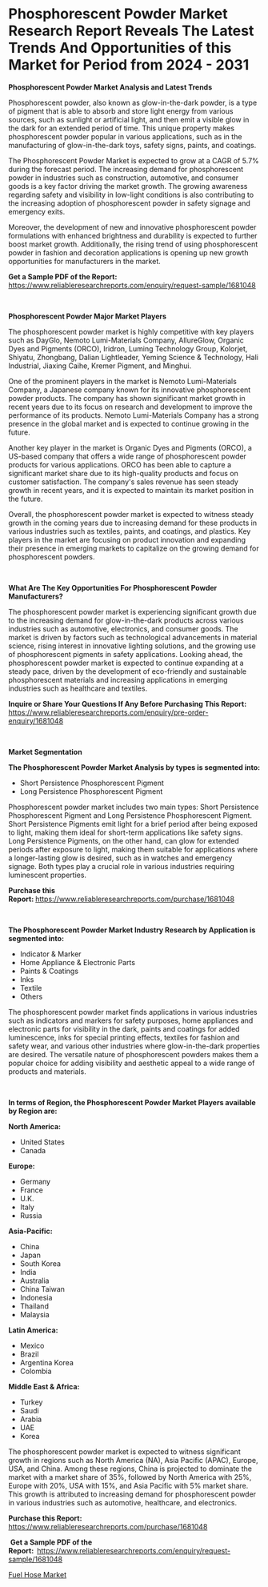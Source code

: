 <p><h1>Phosphorescent Powder Market Research Report Reveals The Latest Trends And Opportunities of this Market for Period from 2024 - 2031</h1></p><p><strong>Phosphorescent Powder Market Analysis and Latest Trends</strong></p>
<p><p>Phosphorescent powder, also known as glow-in-the-dark powder, is a type of pigment that is able to absorb and store light energy from various sources, such as sunlight or artificial light, and then emit a visible glow in the dark for an extended period of time. This unique property makes phosphorescent powder popular in various applications, such as in the manufacturing of glow-in-the-dark toys, safety signs, paints, and coatings.</p><p>The Phosphorescent Powder Market is expected to grow at a CAGR of 5.7% during the forecast period. The increasing demand for phosphorescent powder in industries such as construction, automotive, and consumer goods is a key factor driving the market growth. The growing awareness regarding safety and visibility in low-light conditions is also contributing to the increasing adoption of phosphorescent powder in safety signage and emergency exits.</p><p>Moreover, the development of new and innovative phosphorescent powder formulations with enhanced brightness and durability is expected to further boost market growth. Additionally, the rising trend of using phosphorescent powder in fashion and decoration applications is opening up new growth opportunities for manufacturers in the market.</p></p>
<p><strong>Get a Sample PDF of the Report:&nbsp;</strong> <a href="https://www.reliableresearchreports.com/enquiry/request-sample/1681048">https://www.reliableresearchreports.com/enquiry/request-sample/1681048</a></p>
<p>&nbsp;</p>
<p><strong>Phosphorescent Powder Major Market Players</strong></p>
<p><p>The phosphorescent powder market is highly competitive with key players such as DayGlo, Nemoto Lumi-Materials Company, AllureGlow, Organic Dyes and Pigments (ORCO), Iridron, Luming Technology Group, Kolorjet, Shiyatu, Zhongbang, Dalian Lightleader, Yeming Science & Technology, Hali Industrial, Jiaxing Caihe, Kremer Pigment, and Minghui.</p><p>One of the prominent players in the market is Nemoto Lumi-Materials Company, a Japanese company known for its innovative phosphorescent powder products. The company has shown significant market growth in recent years due to its focus on research and development to improve the performance of its products. Nemoto Lumi-Materials Company has a strong presence in the global market and is expected to continue growing in the future.</p><p>Another key player in the market is Organic Dyes and Pigments (ORCO), a US-based company that offers a wide range of phosphorescent powder products for various applications. ORCO has been able to capture a significant market share due to its high-quality products and focus on customer satisfaction. The company's sales revenue has seen steady growth in recent years, and it is expected to maintain its market position in the future.</p><p>Overall, the phosphorescent powder market is expected to witness steady growth in the coming years due to increasing demand for these products in various industries such as textiles, paints, and coatings, and plastics. Key players in the market are focusing on product innovation and expanding their presence in emerging markets to capitalize on the growing demand for phosphorescent powders.</p></p>
<p>&nbsp;</p>
<p><strong>What Are The Key Opportunities For Phosphorescent Powder Manufacturers?</strong></p>
<p><p>The phosphorescent powder market is experiencing significant growth due to the increasing demand for glow-in-the-dark products across various industries such as automotive, electronics, and consumer goods. The market is driven by factors such as technological advancements in material science, rising interest in innovative lighting solutions, and the growing use of phosphorescent pigments in safety applications. Looking ahead, the phosphorescent powder market is expected to continue expanding at a steady pace, driven by the development of eco-friendly and sustainable phosphorescent materials and increasing applications in emerging industries such as healthcare and textiles.</p></p>
<p><strong>Inquire or Share Your Questions If Any Before Purchasing This Report:</strong> <a href="https://www.reliableresearchreports.com/enquiry/pre-order-enquiry/1681048">https://www.reliableresearchreports.com/enquiry/pre-order-enquiry/1681048</a></p>
<p>&nbsp;</p>
<p><strong>Market Segmentation</strong></p>
<p><strong>The Phosphorescent Powder Market Analysis by types is segmented into:</strong></p>
<p><ul><li>Short Persistence Phosphorescent Pigment</li><li>Long Persistence Phosphorescent Pigment</li></ul></p>
<p><p>Phosphorescent powder market includes two main types: Short Persistence Phosphorescent Pigment and Long Persistence Phosphorescent Pigment. Short Persistence Pigments emit light for a brief period after being exposed to light, making them ideal for short-term applications like safety signs. Long Persistence Pigments, on the other hand, can glow for extended periods after exposure to light, making them suitable for applications where a longer-lasting glow is desired, such as in watches and emergency signage. Both types play a crucial role in various industries requiring luminescent properties.</p></p>
<p><strong>Purchase this Report:&nbsp;</strong><a href="https://www.reliableresearchreports.com/purchase/1681048">https://www.reliableresearchreports.com/purchase/1681048</a></p>
<p>&nbsp;</p>
<p><strong>The Phosphorescent Powder Market Industry Research by Application is segmented into:</strong></p>
<p><ul><li>Indicator & Marker</li><li>Home Appliance & Electronic Parts</li><li>Paints & Coatings</li><li>Inks</li><li>Textile</li><li>Others</li></ul></p>
<p><p>The phosphorescent powder market finds applications in various industries such as indicators and markers for safety purposes, home appliances and electronic parts for visibility in the dark, paints and coatings for added luminescence, inks for special printing effects, textiles for fashion and safety wear, and various other industries where glow-in-the-dark properties are desired. The versatile nature of phosphorescent powders makes them a popular choice for adding visibility and aesthetic appeal to a wide range of products and materials.</p></p>
<p>&nbsp;</p>
<p><strong>In terms of Region, the Phosphorescent Powder Market Players available by Region are:</strong></p>
<p>
    <p> <strong> North America: </strong>
        <ul>
            <li>United States</li>
            <li>Canada</li>
        </ul>
        </p> 
    <p> <strong> Europe: </strong>
        <ul>
            <li>Germany</li>
            <li>France</li>
            <li>U.K.</li>
            <li>Italy</li>
            <li>Russia</li>
        </ul>
        </p> 
    <p> <strong> Asia-Pacific: </strong>
        <ul>
            <li>China</li>
            <li>Japan</li>
            <li>South Korea</li>
            <li>India</li>
            <li>Australia</li>
            <li>China Taiwan</li>
            <li>Indonesia</li>
            <li>Thailand</li>
            <li>Malaysia</li>
        </ul>
        </p> 
    <p> <strong> Latin America: </strong>
        <ul>
            <li>Mexico</li>
            <li>Brazil</li>
            <li>Argentina Korea</li>
            <li>Colombia</li>
        </ul>
        </p> 
    <p> <strong> Middle East & Africa: </strong>
        <ul>
            <li>Turkey</li>
            <li>Saudi</li>
            <li>Arabia</li>
            <li>UAE</li>
            <li>Korea</li>
        </ul>
    </p>
    </p>
<p><p>The phosphorescent powder market is expected to witness significant growth in regions such as North America (NA), Asia Pacific (APAC), Europe, USA, and China. Among these regions, China is projected to dominate the market with a market share of 35%, followed by North America with 25%, Europe with 20%, USA with 15%, and Asia Pacific with 5% market share. This growth is attributed to increasing demand for phosphorescent powder in various industries such as automotive, healthcare, and electronics.</p></p>
<p><strong>Purchase this Report: </strong><a href="https://www.reliableresearchreports.com/purchase/1681048">https://www.reliableresearchreports.com/purchase/1681048</a></p>
<p>&nbsp;<strong>Get a Sample PDF of the Report:&nbsp;&nbsp;</strong><a href="https://www.reliableresearchreports.com/enquiry/request-sample/1681048">https://www.reliableresearchreports.com/enquiry/request-sample/1681048</a></p>
<p><strong></strong></p>
<p><p><a href="https://invited-way-688.notion.site/Fuel-Hose-Market-Size-Growth-and-Forecast-from-2024-2031-77049b1c802544b98c9ff16bcbd83673">Fuel Hose Market</a></p></p>
